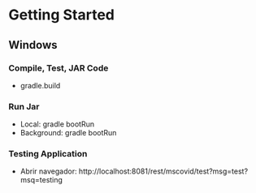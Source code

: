 # Getting Started

## Windows

### Compile, Test, JAR Code
* gradle.build

### Run Jar
* Local:      gradle bootRun 
* Background: gradle bootRun

### Testing Application
* Abrir navegador: http://localhost:8081/rest/mscovid/test?msg=test?msq=testing
